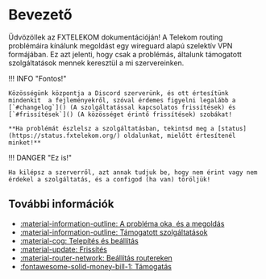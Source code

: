 # Bevezető

Üdvözöllek az FXTELEKOM dokumentációján!
A Telekom routing problémáira kínálunk megoldást egy wireguard alapú szelektív VPN formájában.
Ez azt jelenti, hogy csak a problémás, általunk támogatott szolgáltatások mennek keresztül a mi szervereinken.

!!! INFO "Fontos!"

    Közösségünk központja a Discord szerverünk, és ott értesítünk mindenkit  a fejleményekről, szóval érdemes figyelni legalább a [`#changelog`]() (A szolgáltatással kapcsolatos frissítések) és [`#frissítések`]() (A közösséget érintő frissítések) szobákat!

    **Ha problémát észlelsz a szolgáltatásban, tekintsd meg a [status](https://status.fxtelekom.org/) oldalunkat, mielőtt értesítenél minket!**

!!! DANGER "Ez is!"
 
    Ha kilépsz a szerverről, azt annak tudjuk be, hogy nem érint vagy nem érdekel a szolgáltatás, és a configod (ha van) töröljük!
## További információk

<div class="grid cards" markdown>

- [:material-information-outline: A probléma oka, és a megoldás](dtag)
- [:material-information-outline: Támogatott szolgáltatások](services)
- [:material-cog: Telepítés és beállítás](first-steps/intro)
- [:material-update: Frissítés](update)
- [:material-router-network: Beállítás routereken](router/router)
- [:fontawesome-solid-money-bill-1: Támogatás](support)

</div>
